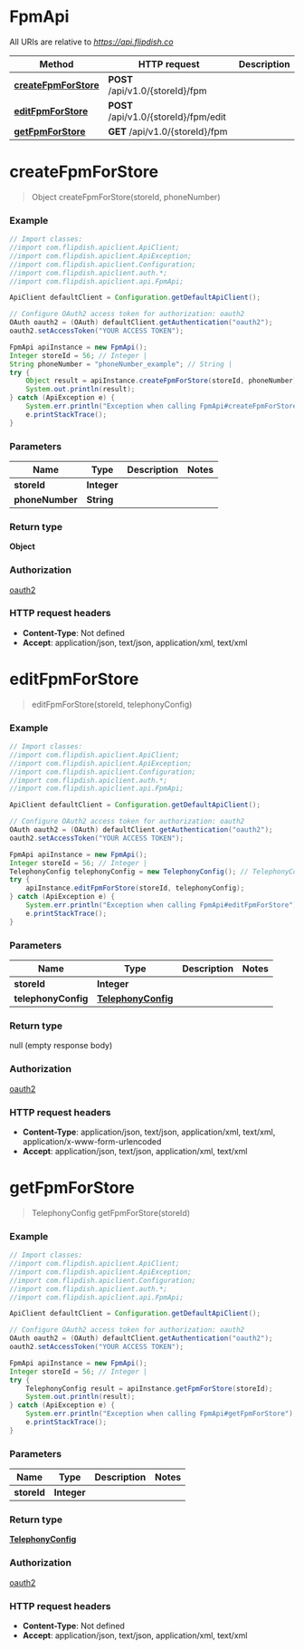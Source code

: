 # FpmApi

All URIs are relative to *https://api.flipdish.co*

Method | HTTP request | Description
------------- | ------------- | -------------
[**createFpmForStore**](FpmApi.md#createFpmForStore) | **POST** /api/v1.0/{storeId}/fpm | 
[**editFpmForStore**](FpmApi.md#editFpmForStore) | **POST** /api/v1.0/{storeId}/fpm/edit | 
[**getFpmForStore**](FpmApi.md#getFpmForStore) | **GET** /api/v1.0/{storeId}/fpm | 


<a name="createFpmForStore"></a>
# **createFpmForStore**
> Object createFpmForStore(storeId, phoneNumber)



### Example
```java
// Import classes:
//import com.flipdish.apiclient.ApiClient;
//import com.flipdish.apiclient.ApiException;
//import com.flipdish.apiclient.Configuration;
//import com.flipdish.apiclient.auth.*;
//import com.flipdish.apiclient.api.FpmApi;

ApiClient defaultClient = Configuration.getDefaultApiClient();

// Configure OAuth2 access token for authorization: oauth2
OAuth oauth2 = (OAuth) defaultClient.getAuthentication("oauth2");
oauth2.setAccessToken("YOUR ACCESS TOKEN");

FpmApi apiInstance = new FpmApi();
Integer storeId = 56; // Integer | 
String phoneNumber = "phoneNumber_example"; // String | 
try {
    Object result = apiInstance.createFpmForStore(storeId, phoneNumber);
    System.out.println(result);
} catch (ApiException e) {
    System.err.println("Exception when calling FpmApi#createFpmForStore");
    e.printStackTrace();
}
```

### Parameters

Name | Type | Description  | Notes
------------- | ------------- | ------------- | -------------
 **storeId** | **Integer**|  |
 **phoneNumber** | **String**|  |

### Return type

**Object**

### Authorization

[oauth2](../README.md#oauth2)

### HTTP request headers

 - **Content-Type**: Not defined
 - **Accept**: application/json, text/json, application/xml, text/xml

<a name="editFpmForStore"></a>
# **editFpmForStore**
> editFpmForStore(storeId, telephonyConfig)



### Example
```java
// Import classes:
//import com.flipdish.apiclient.ApiClient;
//import com.flipdish.apiclient.ApiException;
//import com.flipdish.apiclient.Configuration;
//import com.flipdish.apiclient.auth.*;
//import com.flipdish.apiclient.api.FpmApi;

ApiClient defaultClient = Configuration.getDefaultApiClient();

// Configure OAuth2 access token for authorization: oauth2
OAuth oauth2 = (OAuth) defaultClient.getAuthentication("oauth2");
oauth2.setAccessToken("YOUR ACCESS TOKEN");

FpmApi apiInstance = new FpmApi();
Integer storeId = 56; // Integer | 
TelephonyConfig telephonyConfig = new TelephonyConfig(); // TelephonyConfig | 
try {
    apiInstance.editFpmForStore(storeId, telephonyConfig);
} catch (ApiException e) {
    System.err.println("Exception when calling FpmApi#editFpmForStore");
    e.printStackTrace();
}
```

### Parameters

Name | Type | Description  | Notes
------------- | ------------- | ------------- | -------------
 **storeId** | **Integer**|  |
 **telephonyConfig** | [**TelephonyConfig**](TelephonyConfig.md)|  |

### Return type

null (empty response body)

### Authorization

[oauth2](../README.md#oauth2)

### HTTP request headers

 - **Content-Type**: application/json, text/json, application/xml, text/xml, application/x-www-form-urlencoded
 - **Accept**: application/json, text/json, application/xml, text/xml

<a name="getFpmForStore"></a>
# **getFpmForStore**
> TelephonyConfig getFpmForStore(storeId)



### Example
```java
// Import classes:
//import com.flipdish.apiclient.ApiClient;
//import com.flipdish.apiclient.ApiException;
//import com.flipdish.apiclient.Configuration;
//import com.flipdish.apiclient.auth.*;
//import com.flipdish.apiclient.api.FpmApi;

ApiClient defaultClient = Configuration.getDefaultApiClient();

// Configure OAuth2 access token for authorization: oauth2
OAuth oauth2 = (OAuth) defaultClient.getAuthentication("oauth2");
oauth2.setAccessToken("YOUR ACCESS TOKEN");

FpmApi apiInstance = new FpmApi();
Integer storeId = 56; // Integer | 
try {
    TelephonyConfig result = apiInstance.getFpmForStore(storeId);
    System.out.println(result);
} catch (ApiException e) {
    System.err.println("Exception when calling FpmApi#getFpmForStore");
    e.printStackTrace();
}
```

### Parameters

Name | Type | Description  | Notes
------------- | ------------- | ------------- | -------------
 **storeId** | **Integer**|  |

### Return type

[**TelephonyConfig**](TelephonyConfig.md)

### Authorization

[oauth2](../README.md#oauth2)

### HTTP request headers

 - **Content-Type**: Not defined
 - **Accept**: application/json, text/json, application/xml, text/xml


